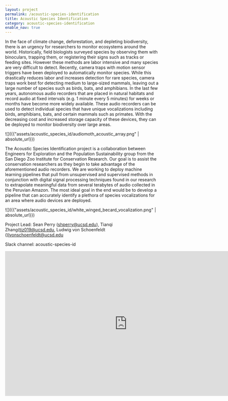 ```yaml
---
layout: project
permalink: /acoustic-species-identification
title: Acoustic Species Identification
category: acoustic-species-identification
enable_nav: true
---
```


In the face of climate change, deforestation, and depleting biodiversity, there is an urgency for researchers to monitor ecosystems around the world. Historically, field biologists surveyed species by observing them with binoculars, trapping them, or registering their signs such as tracks or feeding sites. However these methods are labor intensive and many species are very difficult to detect. Recently, camera traps with motion sensor triggers have been deployed to automatically monitor species. While this drastically reduces labor and increases detection for rare species, camera traps work best for detecting medium to large-sized mammals, leaving out a large number of species such as birds, bats, and amphibians. In the last few years, autonomous audio recorders that are placed in natural habitats and record audio at fixed intervals (e.g. 1 minute every 5 minutes) for weeks or months have become more widely available. These audio recorders can be used to detect individual species that have unique vocalizations including birds, amphibians, bats, and certain mammals such as primates. With the decreasing cost and increased storage capacity of these devices, they can be deployed to monitor biodiversity over large areas.

![]({{"assets/acoustic_species_id/audiomoth_acoustic_array.png" | absolute_url}})

The Acoustic Species Identification project is a collaboration between Engineers for Exploration and the Population Sustainability group from the San Diego Zoo Institute for Conservation Research. Our goal is to assist the conservation researchers as they begin to take advantage of the aforementioned audio recorders. We are working to deploy machine learning pipelines that pull from unsupervised and supervised methods in conjunction with digital signal processing techniques found in our research to extrapolate meaningful data from several terabytes of audio collected in the Peruvian Amazon. The most ideal goal in the end would be to develop a pipeline that can accurately identify a plethora of species vocalizations for an area where audio devices are deployed.

![]({{"assets/acoustic_species_id/white_winged_becard_vocalization.png" | absolute_url}})

Project Lead: Sean Perry (<a href="mailto:shperry@ucsd.edu">shperry@ucsd.edu</a>), Tianqi Zhang(<a href="mailto:tiz019@ucsd.edu">tiz019@ucsd.edu</a>, Ludwig von Schoenfeldt (<a href="mailto:lvonschoenfeldt@ucsd.edu">)lvonschoenfeldt@ucsd.edu</a>

Slack channel: acoustic-species-id

[//]: # (got to love markdown files)
<iframe width="800" height="475" src="https://www.youtube.com/embed/QnObobMEaZE" title="Acoustic Species Identification" frameborder="0" allow="accelerometer; autoplay; clipboard-write; encrypted-media; gyroscope; picture-in-picture; web-share" referrerpolicy="strict-origin-when-cross-origin" allowfullscreen></iframe>



